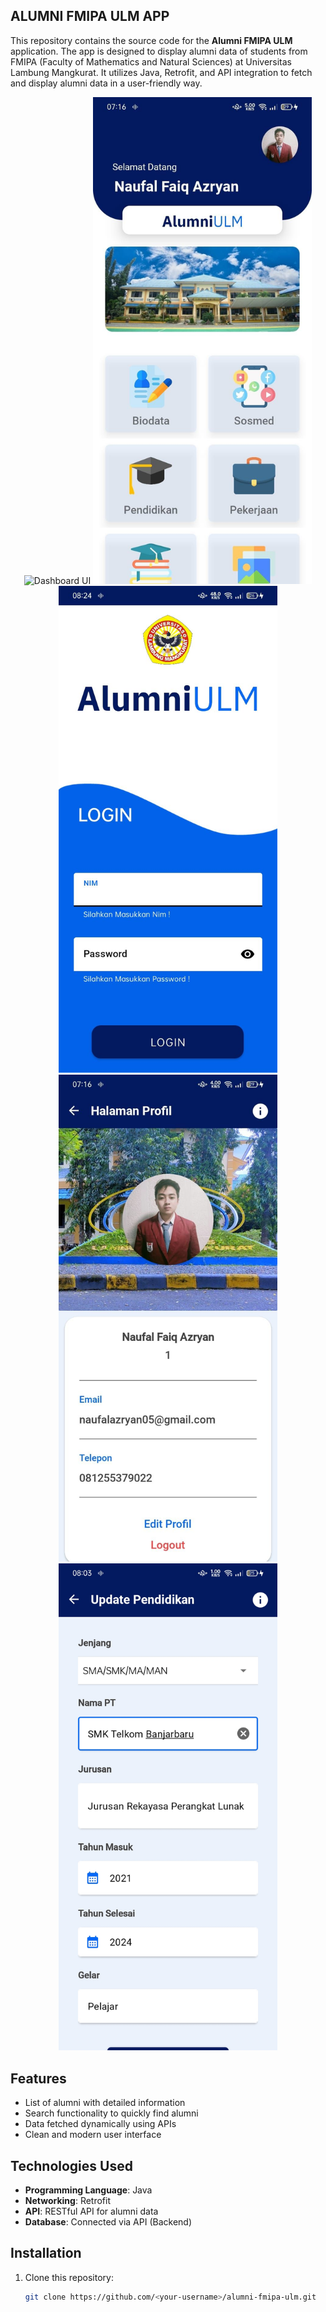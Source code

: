 ## ALUMNI FMIPA ULM APP

This repository contains the source code for the **Alumni FMIPA ULM** application. The app is designed to display alumni data of students from FMIPA (Faculty of Mathematics and Natural Sciences) at Universitas Lambung Mangkurat. It utilizes Java, Retrofit, and API integration to fetch and display alumni data in a user-friendly way.

<div style="text-align: center;">
  <img src="https://github.com/ryanazryan/alumni_ulm_app/blob/master/Promotion%20Image.png?raw=true" alt="Dashboard UI" width="500"/>
  <img src="https://github.com/ryanazryan/alumni_ulm_app/blob/master/Home%20UI.jpeg?raw=true" alt="Dashboard UI" width="350"/>
  <img src="https://github.com/ryanazryan/alumni_ulm_app/blob/master/Login%20UI.jpeg?raw=true" alt="Login UI" width="350"/>
  <img src="https://github.com/ryanazryan/alumni_ulm_app/blob/master/Profile%20UI.jpeg?raw=true" alt="Profile UI" width ="350"/>
  <img src="https://github.com/ryanazryan/alumni_ulm_app/blob/master/Halaman%20Update%20Pendidikan%20Activity.jpg?raw=true" alt="Update Pendidikan UI" width ="350"/>

</div>

## Features
- List of alumni with detailed information
- Search functionality to quickly find alumni
- Data fetched dynamically using APIs
- Clean and modern user interface

## Technologies Used
- **Programming Language**: Java
- **Networking**: Retrofit
- **API**: RESTful API for alumni data
- **Database**: Connected via API (Backend)

## Installation

1. Clone this repository:
   ```bash
   git clone https://github.com/<your-username>/alumni-fmipa-ulm.git

